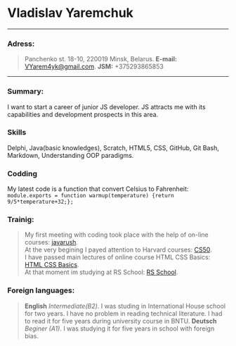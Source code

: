 # Vladislav Yaremchuk  
***
### Adress: ###
> Panchenko st. 18-10, 
> 220019 Minsk, Belarus. 
> **E-mail:** <VYarem4yk@gmail.com>. 
> **JSM:** +375293865853  

***
### Summary: ###
I want to start a career of junior JS developer. JS attracts me with its capabilities and development prospects in this area.   
### Skills ###
Delphi, Java(basic knowledges), Scratch, HTML5, CSS, GitHub, Git Bash, Markdown, Understanding OOP paradigms.  
### Codding ###
My latest code is a function that convert Celsius to Fahrenheit: 
` module.exports = function warmup(temperature) {return 9/5*temperature+32;};  `
### Trainig: ###
>My first meeting with coding took place with the help of on-line courses: [javarush](https://javarush.ru/ "JavaRush site").  
>At the very begining I payed attention to Harvard courses: [CS50](https://javarush.ru/quests/QUEST_HARVARD_CS50 "Harvard courses in RUS").  
>I have passed main lectures of online course HTML CSS Basics: [HTML CSS Basics](https://www.codecademy.com/users/Vladislav_Yaremchuk/achievements "Look at my achievments").  
>At that moment im studying at RS School: [RS School](https://school.rollingscopes.com/ "Roling Scopes official site").  
### Foreign languages: ###
>**English** *Intermediate(B2)*. I was studing in International House school for two years. I have no problem in reading technical literature. I had to read it for five years during university course in BNTU.
>**Deutsch** *Beginer (A1)*. I was studying it for five years in school with foreign bias.
